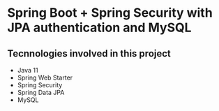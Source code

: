 
# Spring Boot + Spring Security with JPA authentication and MySQL

## Tecnnologies involved in this project
- Java 11
- Spring Web Starter
- Spring Security
- Spring Data JPA
- MySQL